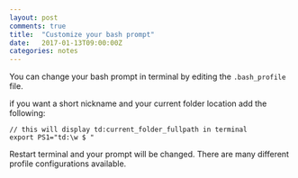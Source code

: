 ```yaml
---
layout: post
comments: true
title:  "Customize your bash prompt"
date:   2017-01-13T09:00:00Z
categories: notes
---
```


You can change your bash prompt in terminal by editing the ```.bash_profile``` file.

if you want a short nickname and your current folder location add the following:

```
// this will display td:current_folder_fullpath in terminal
export PS1="td:\w $ "

```

Restart terminal and your prompt will be changed. There are many different profile configurations available.